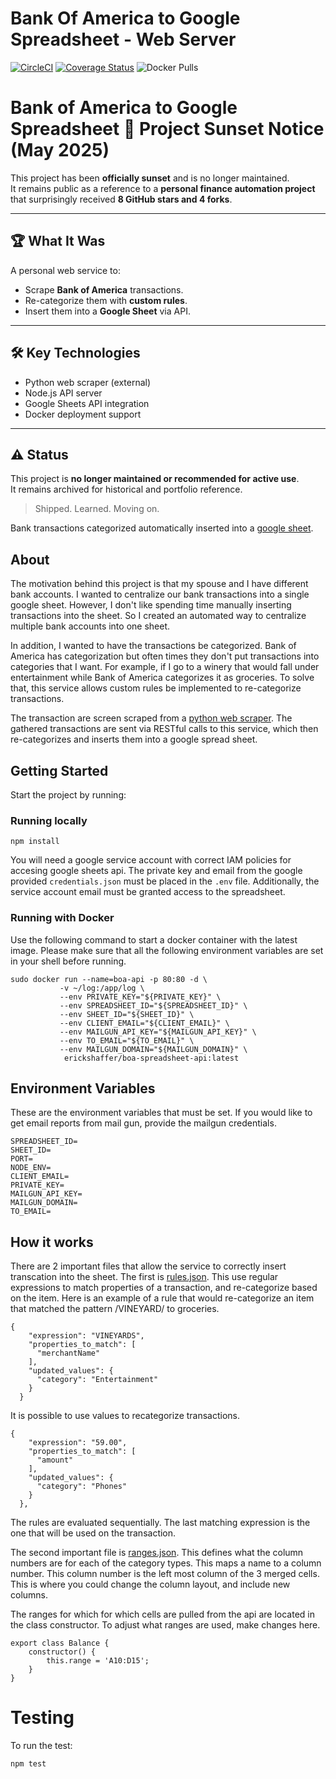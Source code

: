 # Bank Of America to Google Spreadsheet - Web Server
[![CircleCI](https://circleci.com/gh/eshaffer321/BankOfAmerica-2-GoogleSheet-API.svg?style=svg)](https://circleci.com/gh/eshaffer321/BankOfAmerica-2-GoogleSheet-API)
[![Coverage Status](https://coveralls.io/repos/github/eshaffer321/boa-spreadsheet-api/badge.svg?branch=master)](https://coveralls.io/github/eshaffer321/boa-spreadsheet-api?branch=master)
![Docker Pulls](https://img.shields.io/docker/pulls/erickshaffer/boa-spreadsheet-api.svg)

# Bank of America to Google Spreadsheet 🛑 Project Sunset Notice (May 2025)

This project has been **officially sunset** and is no longer maintained.  
It remains public as a reference to a **personal finance automation project**  
that surprisingly received **8 GitHub stars and 4 forks**.

---

## 🏆 What It Was

A personal web service to:
- Scrape **Bank of America** transactions.
- Re-categorize them with **custom rules**.
- Insert them into a **Google Sheet** via API.

---

## 🛠️ Key Technologies
- Python web scraper (external)
- Node.js API server
- Google Sheets API integration
- Docker deployment support

---

## ⚠️ Status
This project is **no longer maintained or recommended for active use**.  
It remains archived for historical and portfolio reference.

> Shipped. Learned. Moving on.

Bank transactions categorized automatically inserted into a [google sheet](https://docs.google.com/spreadsheets/d/14GYLeWTUBPFWYzXMAJJV4YPmwcsf6vabkQ0-CeHSqHQ/edit?usp=sharing).
## About
The motivation behind this project is that my spouse and I have different bank accounts. I wanted to centralize our 
bank transactions into a single google sheet. However, I don't like spending time manually inserting
transactions into the sheet. So I created an automated way to centralize multiple bank accounts into one sheet.


In addition, I wanted to have the transactions be categorized. Bank of America has categorization but often times they 
don't put transactions into categories that I want. For example, if I go to a winery that would fall under entertainment
while Bank of America categorizes it as groceries. To solve that, this service allows custom rules be implemented to re-categorize transactions.


The transaction are screen scraped from a [python web scraper](https://github.com/eshaffer321/boa-web-scraper). 
The gathered transactions are sent via RESTful calls to this service, which then re-categorizes and inserts them into a google spread sheet.

## Getting Started

Start the project by running:
### Running locally
```
npm install
```
You will need a google service account with correct IAM policies for accesing google sheets api. The private key and email from the google provided `credentials.json` must be placed in the `.env` file. Additionally, the service account email must be granted access to the spreadsheet.

### Running with Docker
Use the following command to start a docker container with the latest image. Please make sure that all the following environment variables are set in your shell before running.
```
sudo docker run --name=boa-api -p 80:80 -d \
           -v ~/log:/app/log \
           --env PRIVATE_KEY="${PRIVATE_KEY}" \
           --env SPREADSHEET_ID="${SPREADSHEET_ID}" \
           --env SHEET_ID="${SHEET_ID}" \
           --env CLIENT_EMAIL="${CLIENT_EMAIL}" \
           --env MAILGUN_API_KEY="${MAILGUN_API_KEY}" \
           --env TO_EMAIL="${TO_EMAIL}" \
           --env MAILGUN_DOMAIN="${MAILGUN_DOMAIN}" \
            erickshaffer/boa-spreadsheet-api:latest
```

## Environment Variables
These are the environment variables that must be set. If you would like to get email reports from mail gun,
provide the mailgun credentials.
```
SPREADSHEET_ID=
SHEET_ID=
PORT=
NODE_ENV=
CLIENT_EMAIL=
PRIVATE_KEY=
MAILGUN_API_KEY=
MAILGUN_DOMAIN=
TO_EMAIL=
```
## How it works
There are 2 important files that allow the service to correctly insert transcation into the sheet. 
The first is [rules.json](https://github.com/eshaffer321/boa-spreadsheet-api/blob/master/static/rules.json).
This use regular expressions to match properties of a transaction, and re-categorize based on the item. Here is an example of a rule that would re-categorize an item that matched the pattern /VINEYARD/ to groceries. 

```
{
    "expression": "VINEYARDS",
    "properties_to_match": [
      "merchantName"
    ],
    "updated_values": {
      "category": "Entertainment"
    }
  }
```

It is possible to use values to recategorize transactions.
```
{
    "expression": "59.00",
    "properties_to_match": [
      "amount"
    ],
    "updated_values": {
      "category": "Phones"
    }
  },
  ```
  
The rules are evaluated sequentially. The last matching expression is the one that will be used on the transaction. 


The second important file is [ranges.json](https://github.com/eshaffer321/boa-spreadsheet-api/blob/master/static/ranges.json). 
This defines what the column numbers are for each of the category types. This maps a name to a column number. This column number is the left most column of the 3 merged cells. This is where you could change the column layout, and include new columns.

The ranges for which for which cells are pulled from the api are located in the class constructor. To adjust what ranges are used, make changes here.
```
export class Balance {
    constructor() {
        this.range = 'A10:D15';
    }
}
```

# Testing
To run the test:
```
npm test
```
